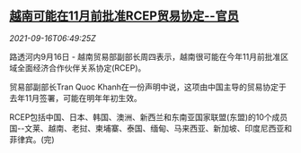 <!--1631775662000-->
[越南可能在11月前批准RCEP贸易协定--官员](https://cn.reuters.com/article/vietnam-0916-thur-idCNKBS2GC0GU)
------

<div><i>2021-09-16T06:49:25Z</i></div><p>路透河内9月16日 - 越南贸易部副部长周四表示，越南很可能在今年11月前批准区域全面经济合作伙伴关系协定(RCEP)。</p><p>贸易部副部长Tran Quoc Khanh在一份声明中说，这项由中国主导的贸易协定于去年11月签署，可能在明年年初生效。</p><p>RCEP包括中国、日本、韩国、澳洲、新西兰和东南亚国家联盟(东盟)的10个成员国--文莱、越南、老挝、柬埔寨、泰国、缅甸、马来西亚、新加坡、印度尼西亚和菲律宾。(完)</p>
